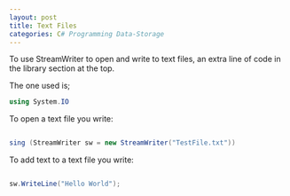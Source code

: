 ```yaml
--- 
layout: post
title: Text Files
categories: C# Programming Data-Storage
---
```

 
 To use StreamWriter to open and write to text files, an extra line of code in the library section at the top.
 
 The one used is;
 
 ```csharp
 using System.IO
 
 ```
 
 To open a text file you write:
 
 ```csharp
 
sing (StreamWriter sw = new StreamWriter("TestFile.txt"))

 ```
  
 To add text to a text file you write:
 
 ```csharp
 
sw.WriteLine("Hello World");

 ```

